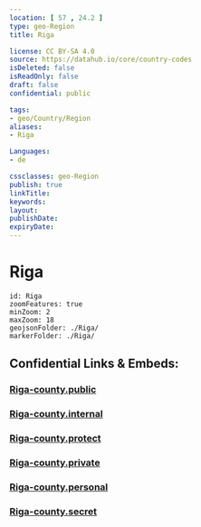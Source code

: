 ```yaml
---
location: [ 57 , 24.2 ] 
type: geo-Region
title: Riga

license: CC BY-SA 4.0
source: https://datahub.io/core/country-codes
isDeleted: false
isReadOnly: false
draft: false
confidential: public

tags:
- geo/Country/Region
aliases:
- Riga

Languages:
- de

cssclasses: geo-Region
publish: true
linkTitle: 
keywords: 
layout: 
publishDate: 
expiryDate: 
---
```


# Riga

```leaflet
id: Riga
zoomFeatures: true 
minZoom: 2 
maxZoom: 18
geojsonFolder: ./Riga/
markerFolder: ./Riga/
```


## Confidential Links & Embeds: 

### [Riga-county.public](/_public/\Earth\Continent\Europe\Europe~North\Latvia\Regions~Latvia\Riga\counties~RigaRiga-county.public.md) 

### [Riga-county.internal](/_internal/\Earth\Continent\Europe\Europe~North\Latvia\Regions~Latvia\Riga\counties~RigaRiga-county.internal.md) 

### [Riga-county.protect](/_protect/\Earth\Continent\Europe\Europe~North\Latvia\Regions~Latvia\Riga\counties~RigaRiga-county.protect.md) 

### [Riga-county.private](/_private/\Earth\Continent\Europe\Europe~North\Latvia\Regions~Latvia\Riga\counties~RigaRiga-county.private.md) 

### [Riga-county.personal](/_personal/\Earth\Continent\Europe\Europe~North\Latvia\Regions~Latvia\Riga\counties~RigaRiga-county.personal.md) 

### [Riga-county.secret](/_secret/\Earth\Continent\Europe\Europe~North\Latvia\Regions~Latvia\Riga\counties~RigaRiga-county.secret.md)

